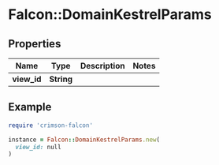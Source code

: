 # Falcon::DomainKestrelParams

## Properties

| Name | Type | Description | Notes |
| ---- | ---- | ----------- | ----- |
| **view_id** | **String** |  |  |

## Example

```ruby
require 'crimson-falcon'

instance = Falcon::DomainKestrelParams.new(
  view_id: null
)
```

